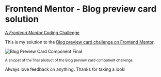# Frontend Mentor - Blog preview card solution
[A <i>Frontend Mentor</i> Coding Challenge](https://www.frontendmentor.io/)

This is my solution to the [Blog preview card challenge on Frontend Mentor](https://www.frontendmentor.io/challenges/blog-preview-card-ckPaj01IcS). 

![Blog Preview Card Component Final](https://res.cloudinary.com/dz209s6jk/image/upload/q_auto:good,w_900/Challenges/cybxdhr4wewlscvco9dd.jpg)

<sub>A snippet of the final product of the Blog preview card component challenge.</sub>

Always love feedback on anything. Thanks for taking a look!
